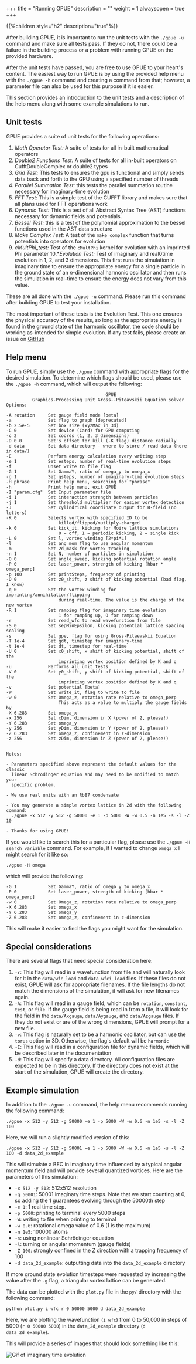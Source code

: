 +++
title = "Running GPUE"
description = ""
weight = 1
alwaysopen = true
+++

{{%children style="h2" description="true"%}}

After building GPUE, it is important to run the unit tests with the `./gpue -u` command and make sure all tests pass.
If they do not, there could be a failure in the building process or a problem with running GPUE on the provided hardware.

After the unit tests have passed, you are free to use GPUE to your heart's content.
The easiest way to run GPUE is by using the provided help menu with the `./gpue -h` command and creating a command from that; however, a parameter file can also be used for this purpose if it is easier.

This section provides an introduction to the unit tests and a description of the help menu along with some example simulations to run.

## Unit tests
GPUE provides a suite of unit tests for the following operations:

1. *Math Operator Test:* A suite of tests for all in-built mathematical operators
2. *Double2 Functions Test:* A suite of tests for all in-built operators on CufftDoubleComplex or double2 types
3. *Grid Test:* This tests to ensures the gpu is functional and simply sends data back and forth to the GPU using a specified number of threads
4. *Parallel Summation Test:* this tests the parallel summation routine necessary for imaginary-time evolution
5. *FFT Test:* This is a simple test of the CUFFT library and makes sure that all plans used for FFT operations work
6. *Dynamic Test:* This is a test of all Abstract Syntax Tree (AST) functions necessary for dynamic fields and potentials.
7. *Bessel Test:* this is a test of the polynomial approximation to the bessel functions used in the AST data structure
8. *Make Complex Test:* A test of the `make_complex` function that turns potentials into operators for evolution
9. *cMultPhi_test:* Test of the `cMultPhi` kernel for evolution with an imprinted Phi parameter
10.**Evolution Test:* Test of imaginary and real0time evolution in 1, 2, and 3 dimensions. This first runs the simulation in imaginary time to ensure the appropriate energy for a single particle in the ground state of an *n*-dimensional harmonic oscillator and then runs the simulation in real-time to ensure the energy does not vary from this value.

These are all done with the `./gpue -u` command.
Please run this command after building GPUE to test your installation.

The most important of these tests is the Evolution Test.
This one ensures the physical accuracy of the results, so long as the appropriate energy is found in the ground state of the harmonic oscillator, the code should be working as-intended for simple evolution.
If any test fails, please create an issue on [GitHub](https://github.com/GPUE-group/GPUE)

## Help menu

To run GPUE, simply use the `./gpue` command with appropriate flags for the desired simulation.
To determine which flags should be used, please use the `./gpue -h` command, which will output the following:

```
                                      GPUE
          Graphics-Processing Unit Gross--Piteavskii Equation solver
Options:

-A rotation     Set gauge field mode [beta]
-a              Set flag to graph [deprecated]
-b 2.5e-5       Set box size (xyzMax in 3d)
-C 0            Set device (Card) for GPU computing
-c 2            Set coords (1, 2, 3 dimensions)
-D 0.0          Set's offset for kill (-K flag) distance radially
-d data         Set data directory - where to store / read data (here in data/)
-E              Perform energy calculation every writing step
-e 1            Set esteps, number of real-time evolution steps
-f              Unset write to file flag
-G 1            Set GammaY, ratio of omega_y to omega_x
-g 1            Set gsteps, number of imaginary-time evolution steps
-H phrase       Print help menu, searching for "phrase"
-h              Print help menu, exit GPUE
-I "param.cfg"  Set Input parameter file
-i 1            Set interaction strength between particles
-j 1            Set threshold multiplier for easier vortex detection 
-J              Set cylindrical coordinate output for B-field (no letters)
-K 0            Selects vortex with specified ID to be 
                    killed/flipped/mutliply-charged
-k 0            Set kick_it, kicking for Moire lattice simulations
                    0 = off, 1 = periodic kicking, 2 = single kick
-L 0            Set l, vortex winding [2*pi*L]
-l              Set ang_mom flag to use angular momentum
-m              Set 2d_mask for vortex tracking
-n 1            Set N, number of particles in simulation
-O 0            Set angle_sweep, kicking potential rotation angle
-P 0            Set laser_power, strength of kicking [hbar * omega_perp]
-p 100          Set printSteps, frequency of printing
-Q 0            Set z0_shift, z shift of kicking potential (bad flag, I know)
-q 0            Set the vortex winding for imprinting/annihilation/flipping 
                    during real-time. The value is the charge of the new vortex
-R 1            Set ramping flag for imaginary time evolution
                    1 for ramping up, 0 for ramping down
-r              Set read_wfc to read wavefunction from file
-S 0            Set sepMinEpsilon, kicking potential lattice spacing scaling
-s              Set gpe, flag for using Gross-Pitaevskii Equation
-T 1e-4         Set gdt, timestep for imaginary-time
-t 1e-4         Set dt, timestep for real-time
-U 0            Set x0_shift, x shift of kicking potential, shift of the 
                    imprinting vortex position defined by K and q
-u              Performs all unit tests
-V 0            Set y0_shift, y shift of kicking potential, shift of the 
                    imprinting vortex position defined by K and q
-v              Set potential [beta]
-W              Set write_it, flag to write to file
-w 0            Set Omega_z, rotation rate relative to omega_perp
                    This acts as a value to multiply the gauge fields by
-X 6.283        Set omega_x
-x 256          Set xDim, dimension in X (power of 2, please!)
-Y 6.283        Set omega_y
-y 256          Set yDim, dimension in Y (power of 2, please!)
-Z 6.283        Set omega_z, confinement in z-dimension
-z 256          Set zDim, dimension in Z (power of 2, please!)


Notes:

- Parameters specified above represent the default values for the classic 
  linear Schrodinger equation and may need to be modified to match your
  specific problem.

- We use real units with an Rb87 condensate

- You may generate a simple vortex lattice in 2d with the following command:
  ./gpue -x 512 -y 512 -g 50000 -e 1 -p 5000 -W -w 0.5 -n 1e5 -s -l -Z 10

- Thanks for using GPUE!
```

If you would like to search this for a particular flag, please use the `./gpue -H search_variable` command.
For example, if I wanted to change `omega_x` I might search for it like so:

```
./gpue -H omega
```

which will provide the following:

```
-G 1            Set GammaY, ratio of omega_y to omega_x
-P 0            Set laser_power, strength of kicking [hbar * omega_perp]
-w 0            Set Omega_z, rotation rate relative to omega_perp
-X 6.283        Set omega_x
-Y 6.283        Set omega_y
-Z 6.283        Set omega_z, confinement in z-dimension
```

This will make it easier to find the flags you might want for the simulation.

## Special considerations

There are several flags that need special consideration here:

1. `-r`: This flag will read in a wavefunction from file and will naturally look for it in the `data/wfc_load` and `data_wfci_load` files.
If these files do not exist, GPUE will ask for appropriate filenames.
If the file lengths do not match the dimensions of the simulation, it will ask for new filenames again.
2. `-A`: This flag will read in a gauge field, which can be `rotation`, `constant`, `test`, or `file`.
If the gauge field is being read in from a file, it will look for the field in the `data/Axgauge`, `data/Aygauge`, and `data/Azgauge` files.
If they do not exist or are of the wrong dimensions, GPUE will prompt for a new file.
3. `-v`: This flag is naturally set to be a harmonic oscillator, but can use the `torus` option in 3D.
Otherwise, the flag's default will be `harmonic`
4. `-I`: This flag will read in a configuration file for dynamic fields, which will be described later in the documentation
5. `-d`: This flag will specify a data directory.
All configuration files are expected to be in this directory.
If the directory does not exist at the start of the simulation, GPUE will create the directory.

## Example simulation

In addition to the `./gpue -u` command, the help menu recommends running the following command:

```
./gpue -x 512 -y 512 -g 50000 -e 1 -p 5000 -W -w 0.6 -n 1e5 -s -l -Z 100
```

Here, we will run a slightly modified version of this:

```
./gpue -x 512 -y 512 -g 50001 -e 1 -p 5000 -W -w 0.6 -n 1e5 -s -l -Z 100 -d data_2d_example
```

This will simulate a BEC in imaginary time influenced by a typical angular momentum field and will provide several quantized vortices.
Here are the parameters of this simulation:

* `-x 512 -y 512`: 512x512 resolution
* `-g 50001`: 50001 imaginary time steps. Note that we start counting at 0, so adding the 1 guarantees evolving through the 50000th step
* `-e 1`: 1 real time step.
* `-p 5000`: printing to terminal every 5000 steps
* `-W`: writing to file when printing to terminal
* `-w 0.6`: rotational omega value of 0.6 (1 is the maximum)
* `-n 1e5`: 100000 atoms
* `-s`: using nonlinear Schr&ouml;dinger equation
* `-l`: turning on angular momentum (gauge fields)
* `-Z 100`: strongly confined in the Z direction with a trapping frequency of 100
* `-d data_2d_example`: outputting data into the `data_2d_example` directory

If more ground state evolution timesteps were requested by increasing the value after the `-g` flag, a triangular vortex lattice can be generated.

The data can be plotted with the `plot.py` file in the `py/` directory with the following command:

```
python plot.py i wfc r 0 50000 5000 d data_2d_example
```

Here, we are plotting the wavefunction (`i wfc`) from 0 to 50,000 in steps of 5000 (`r 0 50000 5000`) in the `data_2d_example` directory (`d data_2d_example`).

This will provide a series of images that should look something like this:

![Gif of imaginary time evolution](output.gif)
